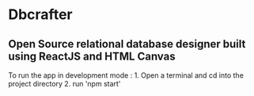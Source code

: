 # Dbcrafter
## Open Source relational database designer built using ReactJS and HTML Canvas

To run the app in development mode :
    1. Open a terminal and cd into the project directory
    2. run 'npm start'